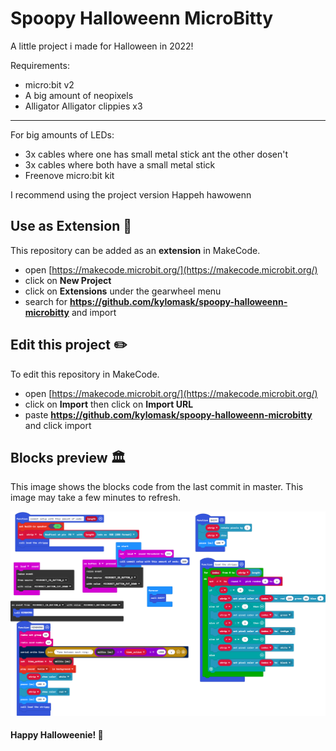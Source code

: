 # Spoopy Halloweenn MicroBitty

A little project i made for Halloween in 2022!

Requirements:
- micro:bit v2
- A big amount of neopixels
- Alligator Alligator clippies x3
---
For big amounts of LEDs:
- 3x cables where one has small metal stick ant the other dosen't
- 3x cables where both have a small metal stick
- Freenove micro:bit kit

I recommend using the project version
Happeh hawowenn


<!--more-->


## Use as Extension 🧩

This repository can be added as an **extension** in MakeCode.

* open [https://makecode.microbit.org/](https://makecode.microbit.org/)
* click on **New Project**
* click on **Extensions** under the gearwheel menu
* search for **https://github.com/kylomask/spoopy-halloweenn-microbitty** and import

## Edit this project ✏️

To edit this repository in MakeCode.

* open [https://makecode.microbit.org/](https://makecode.microbit.org/)
* click on **Import** then click on **Import URL**
* paste **https://github.com/kylomask/spoopy-halloweenn-microbitty** and click import

## Blocks preview 🏛️

This image shows the blocks code from the last commit in master.
This image may take a few minutes to refresh.

![A rendered view of the blocks](https://github.com/kylomask/spoopy-halloweenn-microbitty/raw/master/.github/makecode/blocks.png)

#### Happy Halloweenie! 🎃
